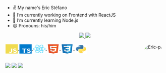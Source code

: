 
- ✌  My name's Eric Stéfano
- 🔭 I’m currently working on Frontend with ReactJS
- 🌱 I’m currently learning Node.js
- 😄 Pronouns: his/him


<div align="center">
  <a href="https://github.com/Ericssm96">
  <img height="180em" src="https://github-readme-stats.vercel.app/api?username=Ericssm96&show_icons=true&theme=tokyonight&include_all_commits=true&count_private=true"/>
  <img height="180em" src="https://github-readme-stats.vercel.app/api/top-langs/?username=Ericssm96&layout=compact&langs_count=7&theme=tokyonight"/>
</div>
<div style="display: inline_block"><br>
  <img align="center" alt="Eric-Js" height="30" width="40" src="https://raw.githubusercontent.com/devicons/devicon/master/icons/javascript/javascript-plain.svg">
  <img align="center" alt="Eric-Ts" height="30" width="40" src="https://raw.githubusercontent.com/devicons/devicon/master/icons/typescript/typescript-plain.svg">
  <img align="center" alt="Eric-React" height="30" width="40" src="https://raw.githubusercontent.com/devicons/devicon/master/icons/react/react-original.svg">
  <img align="center" alt="Eric-HTML" height="30" width="40" src="https://raw.githubusercontent.com/devicons/devicon/master/icons/html5/html5-original.svg">
  <img align="center" alt="Eric-CSS" height="30" width="40" src="https://raw.githubusercontent.com/devicons/devicon/master/icons/css3/css3-original.svg">
  <img align="center" alt="Eric-Python" height="30" width="40" src="https://raw.githubusercontent.com/devicons/devicon/master/icons/python/python-original.svg">
  <img align="right" alt="Eric-pic" height="150" style="border-radius:50px;" src="https://instagram.fpmw2-1.fna.fbcdn.net/v/t51.2885-15/43334597_759347481074820_2241901314271518240_n.jpg?stp=dst-jpg_e35&_nc_ht=instagram.fpmw2-1.fna.fbcdn.net&_nc_cat=100&_nc_ohc=rg8NWgfPSwIAX_uMX1C&edm=ALQROFkBAAAA&ccb=7-4&ig_cache_key=MTg5Mjk0MDc3MTE1NTAxMTY0NQ%3D%3D.2-ccb7-4&oh=00_AT_LMu5bt_jBnu06iaqZjtnGhS4W_V6tRWh26LrmYtVTAQ&oe=6258EFE2&_nc_sid=30a2ef">
</div>
  
  ##
 
<div> 
  <a href="https://instagram.com/seyediov" target="_blank"><img src="https://img.shields.io/badge/-Instagram-%23E4405F?style=for-the-badge&logo=instagram&logoColor=white" target="_blank"></a>
  <a href = "mailto:ericssm96@gmail.com"><img src="https://img.shields.io/badge/-Gmail-%23333?style=for-the-badge&logo=gmail&logoColor=white" target="_blank"></a>
  <a href="https://www.linkedin.com/in/eric-stefano-silva-milhomem/" target="_blank"><img src="https://img.shields.io/badge/-LinkedIn-%230077B5?style=for-the-badge&logo=linkedin&logoColor=white" target="_blank"></a> 
</div>
